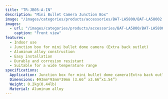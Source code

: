 ```yaml
---
title: "TR-JB05-A-IN"
description: "Mini Bullet Camera Junction Box"
image: "/images/categories/products/accessories/BAT-LA5800/BAT-LA58002.png"
images:
  - url: "/images/categories/products/accessories/BAT-LA5800/BAT-LA58002.png"
    caption: "Front view"
features:
  - Indoor use
  - Junction box for mini bullet dome camera (Extra back outlet)
  - Aluminum alloy construction
  - Easy installation
  - Durable and corrosion resistant
  - Suitable for a wide temperature range
specifications:
  Application: Junction box for mini bullet dome camera(Extra back outlet)
  Dimensions: Φ93mm*93mm*39mm (3.66” x3.66”x1.54”)
  Weight: 0.2kg(0.44lb)
  Material: Aluminum alloy
---
```


